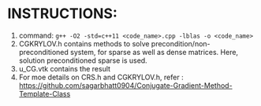 # INSTRUCTIONS:

1. 	command: ```g++ -O2 -std=c++11 <code_name>.cpp -lblas -o <code_name>```
2.  CGKRYLOV.h contains methods to solve precondition/non-preconditioned system, for sparse as well as dense matrices. Here, solution preconditioned sparse is used.
3.  u_CG.vtk contains the result
4. 	For moe details on CRS.h and CGKRYLOV.h, refer : https://github.com/sagarbhatt0904/Conjugate-Gradient-Method-Template-Class
